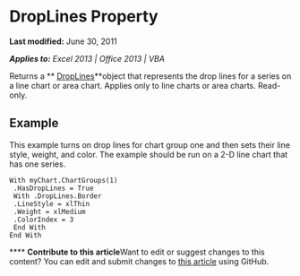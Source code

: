 
# DropLines Property

 **Last modified:** June 30, 2011

 _**Applies to:** Excel 2013 | Office 2013 | VBA_

Returns a  ** [DropLines](52fa64aa-0b0b-bbe1-1ec2-d866e2e35674.md)**object that represents the drop lines for a series on a line chart or area chart. Applies only to line charts or area charts. Read-only.


## Example

This example turns on drop lines for chart group one and then sets their line style, weight, and color. The example should be run on a 2-D line chart that has one series.


```
With myChart.ChartGroups(1) 
 .HasDropLines = True 
 With .DropLines.Border 
 .LineStyle = xlThin 
 .Weight = xlMedium 
 .ColorIndex = 3 
 End With 
End With
```


****   **Contribute to this article**Want to edit or suggest changes to this content? You can edit and submit changes to  [this article](https://github.com/jhershey00/VBA_Excel_Test/OpenXMLCon/articles/13dd4b80-669e-94c1-d592-439129d42d56.md) using GitHub.

